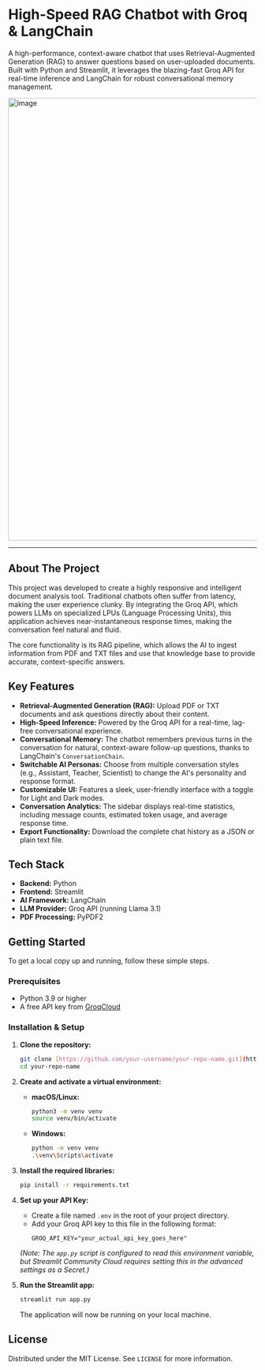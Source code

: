 # High-Speed RAG Chatbot with Groq & LangChain

A high-performance, context-aware chatbot that uses Retrieval-Augmented Generation (RAG) to answer questions based on user-uploaded documents. Built with Python and Streamlit, it leverages the blazing-fast Groq API for real-time inference and LangChain for robust conversational memory management.

<img width="1908" height="897" alt="image" src="https://github.com/user-attachments/assets/fdc7a3a2-7aac-478c-affa-c9b13b643511" />


---

## About The Project

This project was developed to create a highly responsive and intelligent document analysis tool. Traditional chatbots often suffer from latency, making the user experience clunky. By integrating the Groq API, which powers LLMs on specialized LPUs (Language Processing Units), this application achieves near-instantaneous response times, making the conversation feel natural and fluid.

The core functionality is its RAG pipeline, which allows the AI to ingest information from PDF and TXT files and use that knowledge base to provide accurate, context-specific answers.

## Key Features

* **Retrieval-Augmented Generation (RAG):** Upload PDF or TXT documents and ask questions directly about their content.
* **High-Speed Inference:** Powered by the Groq API for a real-time, lag-free conversational experience.
* **Conversational Memory:** The chatbot remembers previous turns in the conversation for natural, context-aware follow-up questions, thanks to LangChain's `ConversationChain`.
* **Switchable AI Personas:** Choose from multiple conversation styles (e.g., Assistant, Teacher, Scientist) to change the AI's personality and response format.
* **Customizable UI:** Features a sleek, user-friendly interface with a toggle for Light and Dark modes.
* **Conversation Analytics:** The sidebar displays real-time statistics, including message counts, estimated token usage, and average response time.
* **Export Functionality:** Download the complete chat history as a JSON or plain text file.

## Tech Stack

* **Backend:** Python
* **Frontend:** Streamlit
* **AI Framework:** LangChain
* **LLM Provider:** Groq API (running Llama 3.1)
* **PDF Processing:** PyPDF2

## Getting Started

To get a local copy up and running, follow these simple steps.

### Prerequisites

* Python 3.9 or higher
* A free API key from [GroqCloud](https://console.groq.com/keys)

### Installation & Setup

1.  **Clone the repository:**
    ```bash
    git clone [https://github.com/your-username/your-repo-name.git](https://github.com/your-username/your-repo-name.git)
    cd your-repo-name
    ```

2.  **Create and activate a virtual environment:**
    * **macOS/Linux:**
        ```bash
        python3 -m venv venv
        source venv/bin/activate
        ```
    * **Windows:**
        ```bash
        python -m venv venv
        .\venv\Scripts\activate
        ```

3.  **Install the required libraries:**
    ```bash
    pip install -r requirements.txt
    ```

4.  **Set up your API Key:**
    * Create a file named `.env` in the root of your project directory.
    * Add your Groq API key to this file in the following format:
        ```
        GROQ_API_KEY="your_actual_api_key_goes_here"
        ```
    *(Note: The `app.py` script is configured to read this environment variable, but Streamlit Community Cloud requires setting this in the advanced settings as a Secret.)*

5.  **Run the Streamlit app:**
    ```bash
    streamlit run app.py
    ```
    The application will now be running on your local machine.

## License

Distributed under the MIT License. See `LICENSE` for more information.
